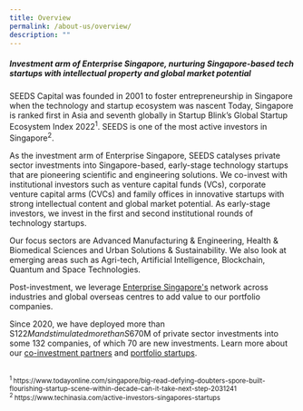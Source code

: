 ```yaml
---
title: Overview
permalink: /about-us/overview/
description: ""
---
```

##### Investment arm of Enterprise Singapore, nurturing Singapore-based tech startups with intellectual property and global market potential 
 
SEEDS Capital was founded in 2001 to foster entrepreneurship in Singapore when the technology and startup ecosystem was nascent Today, Singapore is ranked first in Asia and seventh globally in Startup Blink’s Global Startup Ecosystem Index 2022<sup>1</sup>. SEEDS is one of the most active investors in Singapore<sup>2</sup>.

As the investment arm of Enterprise Singapore, SEEDS catalyses private sector investments into Singapore-based, early-stage technology startups that are pioneering scientific and engineering solutions. We co-invest with institutional investors such as venture capital funds (VCs), corporate venture capital arms (CVCs) and family offices in innovative startups with strong intellectual content and global market potential. As early-stage investors, we invest in the first and second institutional rounds of technology startups.  

Our focus sectors are Advanced Manufacturing & Engineering, Health & Biomedical Sciences and Urban Solutions & Sustainability. We also look at emerging areas such as Agri-tech, Artificial Intelligence, Blockchain, Quantum and Space Technologies.


Post-investment, we leverage [Enterprise Singapore's](https://www.enterprisesg.gov.sg/)  network across industries and global overseas centres to add value to our portfolio companies. 

Since 2020, we have deployed more than S$122M and stimulated more than S$670M of private sector investments into some 132 companies, of which 70 are new investments. Learn more about our [co-investment partners](/for-startups/co-investment-partners/all-partners/) and [portfolio startups](/portfolio-companies/all-companies//).


<br>
<small>
<sup>1 </sup>https://www.todayonline.com/singapore/big-read-defying-doubters-spore-built-flourishing-startup-scene-within-decade-can-it-take-next-step-2031241 
<br>
 <sup>2 </sup>https://www.techinasia.com/active-investors-singapores-startups
</small>